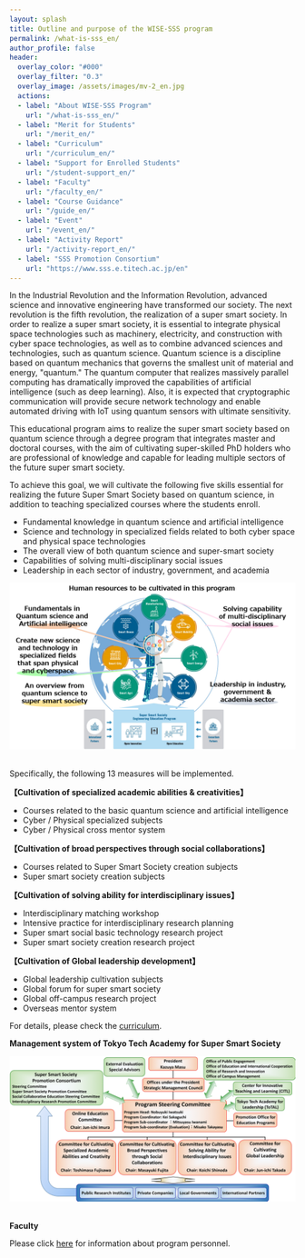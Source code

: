 ```yaml
---
layout: splash
title: Outline and purpose of the WISE-SSS program
permalink: /what-is-sss_en/
author_profile: false
header:
  overlay_color: "#000"
  overlay_filter: "0.3"
  overlay_image: /assets/images/mv-2_en.jpg
  actions:
  - label: "About WISE-SSS Program"
    url: "/what-is-sss_en/"
  - label: "Merit for Students"
    url: "/merit_en/"
  - label: "Curriculum"
    url: "/curriculum_en/"
  - label: "Support for Enrolled Students"
    url: "/student-support_en/"
  - label: "Faculty"
    url: "/faculty_en/"
  - label: "Course Guidance"
    url: "/guide_en/"
  - label: "Event"
    url: "/event_en/"
  - label: "Activity Report"
    url: "/activity-report_en/"
  - label: "SSS Promotion Consortium"
    url: "https://www.sss.e.titech.ac.jp/en"
---
```


In the Industrial Revolution and the Information Revolution, advanced science and innovative engineering have transformed our society. The next revolution is the fifth revolution, the realization of a super smart society. In order to realize a super smart society, it is essential to integrate physical space technologies such as machinery, electricity, and construction with cyber space technologies, as well as to combine advanced sciences and technologies, such as quantum science. Quantum science is a discipline based on quantum mechanics that governs the smallest unit of material and energy, "quantum." The quantum computer that realizes massively parallel computing has dramatically improved the capabilities of artificial intelligence (such as deep learning). Also, it is expected that cryptographic communication will provide secure network technology and enable automated driving with IoT using quantum sensors with ultimate sensitivity.

This educational program aims to realize the super smart society based on quantum science through a degree program that integrates master and doctoral courses, with the aim of cultivating super-skilled PhD holders who are professional of knowledge and capable for leading multiple sectors of the future super smart society.

To achieve this goal, we will cultivate the following five skills essential for realizing the future Super Smart Society based on quantum science, in addition to teaching specialized courses where the students enroll.

* Fundamental knowledge in quantum science and artificial intelligence
* Science and technology in specialized fields related to both cyber space and physical space technologies
* The overall view of both quantum science and super-smart society
* Capabilities of solving multi-disciplinary social issues
* Leadership in each sector of industry, government, and academia

<div style="text-align:center"><img src="/assets/images/5o-en.png" /></div>

<br>

Specifically, the following 13 measures will be implemented.

**【Cultivation of specialized academic abilities & creativities】**

* Courses related to the basic quantum science and artificial intelligence
* Cyber / Physical specialized subjects
* Cyber / Physical cross mentor system

**【Cultivation of broad perspectives through social collaborations】**

* Courses related to Super Smart Society creation subjects
* Super smart society creation subjects

**【Cultivation of solving ability for interdisciplinary issues】**

* Interdisciplinary matching workshop
* Intensive practice for interdisciplinary research planning
* Super smart social basic technology research project
* Super smart society creation research project

**【Cultivation of Global leadership development】**

* Global leadership cultivation subjects
* Global forum for super smart society
* Global off-campus research project
* Overseas mentor system

For details, please check the [curriculum](/curriculum_en/).

**Management system of Tokyo Tech Academy for Super Smart Society**

<div style="text-align:center"><img src="/assets/images/org_en.png" /></div><br>

**Faculty**

Please click [here](/faculty_en/) for information about program personnel.
